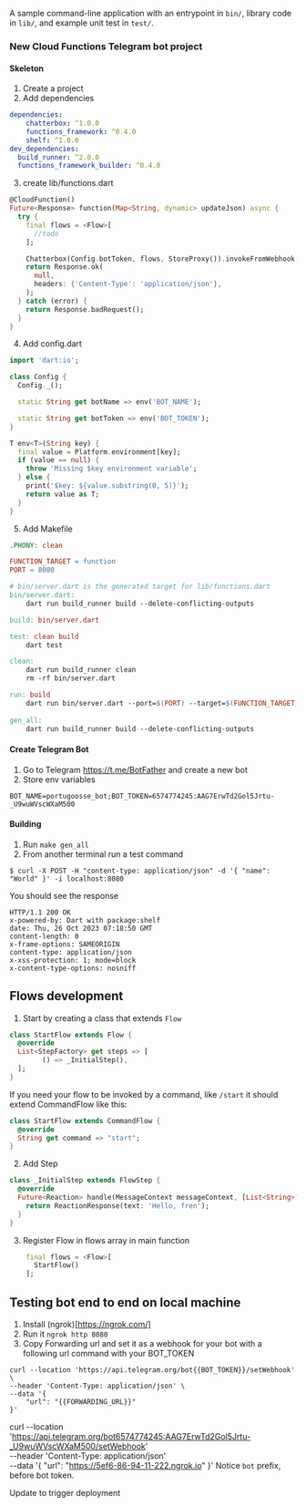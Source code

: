 A sample command-line application with an entrypoint in `bin/`, library code
in `lib/`, and example unit test in `test/`.


### New Cloud Functions Telegram bot project 

#### Skeleton
1. Create a project
2. Add dependencies
```yaml
dependencies:
    chatterbox: ^1.0.0
    functions_framework: ^0.4.0
    shelf: ^1.0.0
dev_dependencies:
  build_runner: ^2.0.0
  functions_framework_builder: ^0.4.0
```
3. create lib/functions.dart
```dart
@CloudFunction()
Future<Response> function(Map<String, dynamic> updateJson) async {
  try {
    final flows = <Flow>[
      //todo
    ];

    Chatterbox(Config.botToken, flows, StoreProxy()).invokeFromWebhook(updateJson);
    return Response.ok(
      null,
      headers: {'Content-Type': 'application/json'},
    );
  } catch (error) {
    return Response.badRequest();
  }
}
```
4. Add config.dart
```dart
import 'dart:io';

class Config {
  Config._();

  static String get botName => env('BOT_NAME');

  static String get botToken => env('BOT_TOKEN');
}

T env<T>(String key) {
  final value = Platform.environment[key];
  if (value == null) {
    throw 'Missing $key environment variable';
  } else {
    print('$key: ${value.substring(0, 5)}');
    return value as T;
  }
}
```
5. Add Makefile
```makefile
.PHONY: clean

FUNCTION_TARGET = function
PORT = 8080

# bin/server.dart is the generated target for lib/functions.dart
bin/server.dart:
	dart run build_runner build --delete-conflicting-outputs

build: bin/server.dart

test: clean build
	dart test

clean:
	dart run build_runner clean
	rm -rf bin/server.dart

run: build
	dart run bin/server.dart --port=$(PORT) --target=$(FUNCTION_TARGET)
	
gen_all:
	dart run build_runner build --delete-conflicting-outputs

```

#### Create Telegram Bot
1. Go to Telegram https://t.me/BotFather and create a new bot
2. Store env variables 
```shell
BOT_NAME=portugoosse_bot;BOT_TOKEN=6574774245:AAG7ErwTd2Gol5Jrtu-_U9wuWVscWXaM500
```

#### Building
1. Run `make gen_all`
2. From another terminal run a test command
```shell
$ curl -X POST -H "content-type: application/json" -d '{ "name": "World" }' -i localhost:8080
```
You should see the response
```shell
HTTP/1.1 200 OK
x-powered-by: Dart with package:shelf
date: Thu, 26 Oct 2023 07:18:50 GMT
content-length: 0
x-frame-options: SAMEORIGIN
content-type: application/json
x-xss-protection: 1; mode=block
x-content-type-options: nosniff
```


## Flows development
1. Start by creating a class that extends `Flow`
```dart
class StartFlow extends Flow {
  @override
  List<StepFactory> get steps => [
        () => _InitialStep(),
  ];
}
```
If you need your flow to be invoked by a command, like `/start` it should extend CommandFlow like this:
```dart
class StartFlow extends CommandFlow {
  @override
  String get command => "start";
}
```
2. Add Step
```dart
class _InitialStep extends FlowStep {
  @override
  Future<Reaction> handle(MessageContext messageContext, [List<String>? args]) async {
    return ReactionResponse(text: 'Hello, fren');
  }
}
```
3. Register Flow in flows array in main function
```dart
    final flows = <Flow>[
      StartFlow()
    ];
```


## Testing bot end to end on local machine
1. Install (ngrok)[https://ngrok.com/]
2. Run it `ngrok http 8080`
3. Copy Forwarding url and set it as a webhook for your bot with a following url command with your BOT_TOKEN
```shell
curl --location 'https://api.telegram.org/bot{{BOT_TOKEN}}/setWebhook' \
--header 'Content-Type: application/json' \
--data '{
    "url": "{{FORWARDING_URL}}" 
}'
```
curl --location 'https://api.telegram.org/bot6574774245:AAG7ErwTd2Gol5Jrtu-_U9wuWVscWXaM500/setWebhook' \
--header 'Content-Type: application/json' \
--data '{
"url": "https://5ef6-86-94-11-222.ngrok.io"
}'
Notice `bot` prefix, before bot token.


Update to trigger deployment
